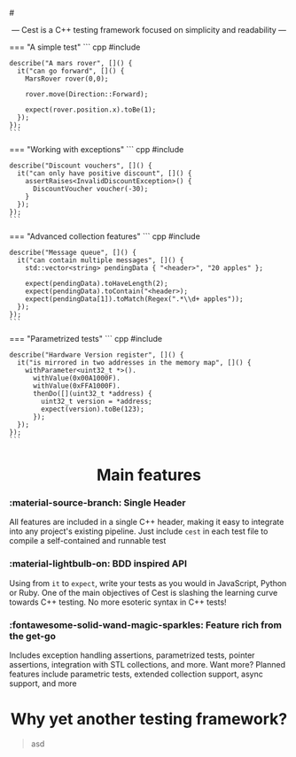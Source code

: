 #<center>— Cest is a C++ testing framework focused on simplicity and readability —</center>


=== "A simple test"
    ``` cpp
    #include <cest>

    describe("A mars rover", []() {
      it("can go forward", []() {
        MarsRover rover(0,0);

        rover.move(Direction::Forward);

        expect(rover.position.x).toBe(1);
      });
    });
    ```
=== "Working with exceptions"
    ``` cpp
    #include <cest>

    describe("Discount vouchers", []() {
      it("can only have positive discount", []() {
        assertRaises<InvalidDiscountException>() {
          DiscountVoucher voucher(-30);
        }
      });
    });
    ```
=== "Advanced collection features"
    ``` cpp
    #include <cest>

    describe("Message queue", []() {
      it("can contain multiple messages", []() {
        std::vector<string> pendingData { "<header>", "20 apples" };

        expect(pendingData).toHaveLength(2);
        expect(pendingData).toContain("<header>);
        expect(pendingData[1]).toMatch(Regex(".*\\d+ apples"));
      });
    });
    ```
=== "Parametrized tests"
    ``` cpp
    #include <cest>

    describe("Hardware Version register", []() {
      it("is mirrored in two addresses in the memory map", []() {
        withParameter<uint32_t *>().
          withValue(0x00A1000F).
          withValue(0xFFA1000F).
          thenDo([](uint32_t *address) {
            uint32_t version = *address;
            expect(version).toBe(123);
          });
      });
    });
    ```

# <center>Main features</center>

### :material-source-branch: Single Header
All features are included in a single C++ header,
making it easy to integrate into any project's existing pipeline. Just include `cest` in each test file to compile a self-contained and runnable test

### :material-lightbulb-on: BDD inspired API
Using from `it` to `expect`, write your tests
as you would in JavaScript, Python or Ruby. One of the main objectives of Cest is slashing the learning curve towards C++ testing. No more esoteric syntax in C++ tests!

### :fontawesome-solid-wand-magic-sparkles: Feature rich from the get-go
Includes exception handling assertions, parametrized tests, pointer assertions, integration with STL collections, and more. Want more? Planned features include parametric tests, extended collection support, async support, and more

# <center>Why yet another testing framework?</center>

> asd
